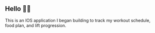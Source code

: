 ## Hello 👋🏽 

This is an IOS application I began building to track my workout schedule, food plan, and lift progression.

